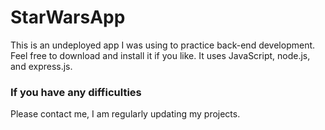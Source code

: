 # StarWarsApp

This is an undeployed app I was using to practice back-end development.  Feel free to download and install it if you like.  It uses JavaScript, node.js, and express.js.

### If you have any difficulties
Please contact me, I am regularly updating my projects.

